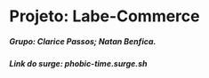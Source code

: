 # Projeto: Labe-Commerce

##### Grupo: Clarice Passos; Natan Benfica.

##### Link do surge: phobic-time.surge.sh
